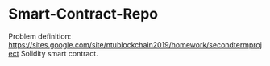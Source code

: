 # Smart-Contract-Repo

Problem definition: https://sites.google.com/site/ntublockchain2019/homework/secondtermproject
Solidity smart contract.
